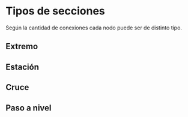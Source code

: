 # Tipos de secciones

Según la cantidad de conexiones cada nodo puede ser de distinto tipo.

## Extremo
## Estación
## Cruce
## Paso a nivel
